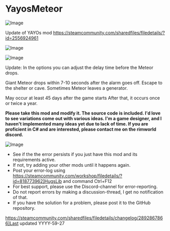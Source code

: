 # YayosMeteor


![Image](https://i.imgur.com/buuPQel.png)

Update of YAYOs mod
https://steamcommunity.com/sharedfiles/filedetails/?id=2556924961

![Image](https://i.imgur.com/pufA0kM.png)

	
![Image](https://i.imgur.com/Z4GOv8H.png)

Update: In the options you can adjust the delay time before the Meteor drops.

Giant Meteor drops within 7-10 seconds after the alarm goes off. Escape to the shelter or cave.
Sometimes Meteor leaves a generator.

May occur at least 45 days after the game starts
After that, it occurs once or twice a year.


**Please take this mod and modify it. The source code is included.
I'd love to see variations come out with various ideas.
I'm a game designer, and I haven't implemented many ideas yet due to lack of time.
If you are proficient in C# and are interested, please contact me on the rimworld discord.**
	
![Image](https://i.imgur.com/PwoNOj4.png)



-  See if the the error persists if you just have this mod and its requirements active.
-  If not, try adding your other mods until it happens again.
-  Post your error-log using https://steamcommunity.com/workshop/filedetails/?id=818773962]HugsLib and command Ctrl+F12
-  For best support, please use the Discord-channel for error-reporting.
-  Do not report errors by making a discussion-thread, I get no notification of that.
-  If you have the solution for a problem, please post it to the GitHub repository.

https://steamcommunity.com/sharedfiles/filedetails/changelog/2892867866]Last updated YYYY-59-27

